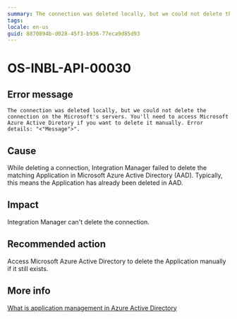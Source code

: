 ```yaml
---
summary: The connection was deleted locally, but we could not delete the connection on the Microsoft's servers. You'll need to access Microsoft Azure Active Diretory if you want to delete it manually. Error details "<"Message">".
tags:
locale: en-us
guid: 8870894b-d028-45f3-b936-77eca9d85d93
---
```


# OS-INBL-API-00030

## Error message

`The connection was deleted locally, but we could not delete the connection on the Microsoft's servers. You'll need to access Microsoft Azure Active Diretory if you want to delete it manually. Error details: "<"Message">".`

## Cause

While deleting a connection, Integration Manager failed to delete the matching Application in Microsoft Azure Active Directory (AAD). 
Typically, this means the Application has already been deleted in AAD.

## Impact

Integration Manager can't delete the connection.

## Recommended action

Access Microsoft Azure Active Directory to delete the Application manually if it still exists.

## More info

[What is application management in Azure Active Directory](https://docs.microsoft.com/en-us/azure/active-directory/manage-apps/what-is-application-management)

